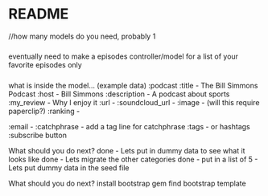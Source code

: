 # README

//how many models do you need, probably 1

#####
eventually need to make a episodes controller/model for a list of your favorite episodes only
#####

what is inside the model...
(example data)
:podcast
  :title - The Bill Simmons Podcast
  :host - Bill Simmons
  :description - A podcast about sports
  :my_review - Why I enjoy it
  :url -
  :soundcloud_url -
  :image -
    (will this require paperclip?)
  :ranking -

  :email -
  :catchphrase - add a tag line for catchphrase
  :tags - or hashtags
  :subscribe button

What should you do next?
  done - Lets put in dummy data to see what it looks like
  done - Lets migrate the other categories
  done - put in a list of 5 - Lets put dummy data in the seed file

What should you do next?
  install bootstrap gem
  find bootstrap template
